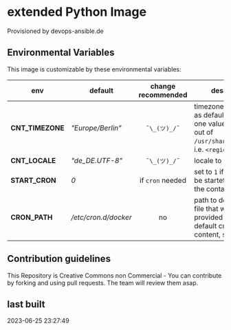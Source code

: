 # extended Python Image

Provisioned by devops-ansible.de

## Environmental Variables

This image is customizable by these environmental variables:

| env                   | default               | change recommended | description |
| --------------------- | --------------------- |:------------------:| ----------- |
| **CNT_TIMEZONE**      | *"Europe/Berlin"*     | `¯\_(ツ)_/¯`        | timezone-file to use as default – can be one value selected out of `/usr/share/zoneinfo/`, i.e. `<region>/<city>` |
| **CNT_LOCALE**        | *"de_DE.UTF-8"*       | `¯\_(ツ)_/¯`        | locale to be set |
| **START_CRON**        | *0*                   | if `cron` needed   | set to `1` if cron should be startet at boot of the container |
| **CRON_PATH**         | */etc/cron.d/docker*  | no                 | path to default cron file that will be provided with the default crontab content, see below |

## Contribution guidelines

This Repository is Creative Commons non Commercial - You can contribute by forking and using pull requests. The team will review them asap.

## last built

2023-06-25 23:27:49
